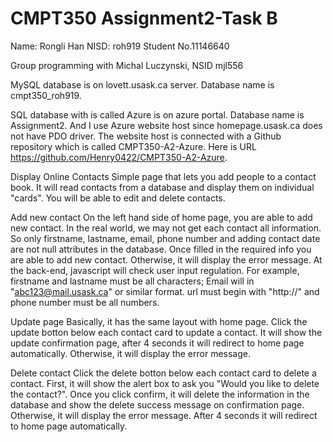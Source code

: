 # CMPT350 Assignment2-Task B

Name: Rongli Han
NISD: roh919
Student No.11146640

Group programming with Michal Luczynski, NSID mjl556

MySQL database is on lovett.usask.ca server.
Database name is cmpt350_roh919.

SQL database with is called Azure is on azure portal.
Database name is Assignment2.
And I use Azure website host since homepage.usask.ca does not have PDO driver.
The website host is connected with a Github repository which is called CMPT350-A2-Azure.
Here is URL https://github.com/Henry0422/CMPT350-A2-Azure.


Display Online Contacts
Simple page that lets you add people to a contact book.
It will read contacts from a database and display them on individual "cards".
You will be able to edit and delete contacts.


Add new contact
On the left hand side of home page, you are able to add new contact.
In the real world, we may not get each contact all information. So only firstname, lastname, email, phone number and adding contact date are not null attributes in the database.
Once filled in the required info you are able to add new contact. Otherwise, it will display the error message.
At the back-end, javascript will check user input regulation. For example, firstname and lastname must be all characters; Email will in "abc123@mail.usask.ca" or similar format. url must begin with "http://" and phone number must be all numbers.


Update page
Basically, it has the same layout with home page.
Click the update botton below each contact card to update a contact.
It will show the update confirmation page, after 4 seconds it will redirect to home page automatically.
Otherwise, it will display the error message.


Delete contact
Click the delete botton below each contact card to delete a contact.
First, it will show the alert box to ask you "Would you like to delete the contact?".
Once you click confirm, it will delete the information in the database and show the delete success message on confirmation page.
Otherwise, it will display the error message.
After 4 seconds it will redirect to home page automatically.